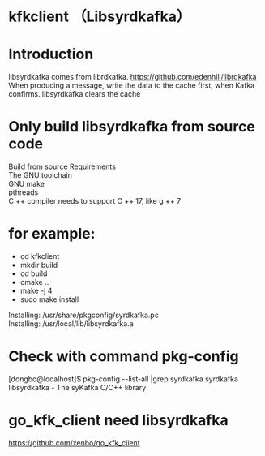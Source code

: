 # kfkclient （Libsyrdkafka）

# Introduction
libsyrdkafka comes from librdkafka.  https://github.com/edenhill/librdkafka   
When producing a message, write the data to the cache first, when Kafka confirms. libsyrdkafka clears the cache


# Only build libsyrdkafka from source code
Build from source Requirements  
The GNU toolchain  
GNU make  
pthreads  
C ++ compiler needs to support C ++ 17, like g ++ 7  


# for example: 
- cd kfkclient 
- mkdir build 
- cd build 
- cmake .. 
- make -j 4
- sudo make install  

Installing: /usr/share/pkgconfig/syrdkafka.pc  
Installing: /usr/local/lib/libsyrdkafka.a    
  

# Check with command  pkg-config
[dongbo@localhost]$ pkg-config --list-all |grep syrdkafka
syrdkafka                 libsyrdkafka - The  syKafka C/C++ library


# go_kfk_client need libsyrdkafka
https://github.com/xenbo/go_kfk_client


